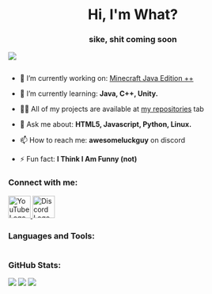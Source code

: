 <h1 align="center">Hi, I'm What?</h1>
<h3 align="center">sike, shit coming soon</h3>

![](https://komarev.com/ghpvc/?username=sussygamedeveloper&style=flat)

<picture>
  <source media="(prefers-color-scheme: dark)" srcset="https://github-profile-trophy.vercel.app/?username=sussygamedeveloper&no-bg=true&no-frame=true&theme=onestar">
  <source media="(prefers-color-scheme: light)" srcset="https://github-profile-trophy.vercel.app/?username=sussygamedeveloper&no-bg=true&no-frame=true&theme=oldie">
  <img alt="" src="">
</picture>

- 🔭 I’m currently working on: [Minecraft Java Edition ++](https://github.com/sussygamedeveloper/JavaEditionPlusPlus)

- 🌱 I’m currently learning: **Java, C++, Unity.**

- 👨‍💻 All of my projects are available at [my repositories](https://github.com/sussygamedeveloper?tab=repositories) tab

- 💬 Ask me about: **HTML5, Javascript, Python, Linux.**

- 📫 How to reach me: **awesomeluckguy** on discord

- ⚡ Fun fact: **I Think I Am Funny (not)**

### Connect with me:
<a href="https://www.youtube.com/@awesomeluckguy">
  <img src="https://www.svgrepo.com/show/448261/youtube.svg" alt="YouTube Logo" width="45px">
</a>
<a href="https://discord.gg/hbX8eVEd69">
  <img src="https://skillicons.dev/icons?i=discord" alt="Discord Logo" width="45px">
</a>

### Languages and Tools:

<picture>
  <source media="(prefers-color-scheme: dark)" srcset="https://skillicons.dev/icons?i=androidstudio%2Cbash%2Cblender%2Ccpp%2Ccss%2Chtml%2Cjava%2Cjs%2Clinux%2Cnginx%2Cnodejs%2Cpy%2Creact%2Cunity%2Cunreal">
  <source media="(prefers-color-scheme: light)" srcset="https://skillicons.dev/icons?i=androidstudio%2Cbash%2Cblender%2Ccpp%2Ccss%2Chtml%2Cjava%2Cjs%2Clinux%2Cnginx%2Cnodejs%2Cpy%2Creact%2Cunity%2Cunreal&theme=light">
  <img alt="" src="">
</picture>

### GitHub Stats:
![](https://github-readme-stats.vercel.app/api/top-langs?username=sussygamedeveloper&show_icons=true&locale=en&layout=compact&theme=transparent&hide_border=true)
![](https://github-readme-stats.vercel.app/api?username=sussygamedeveloper&show_icons=true&locale=en&theme=transparent&hide_border=true)
![](https://github-readme-streak-stats.herokuapp.com/?user=sussygamedeveloper&hide_border=true&theme=transparent)
